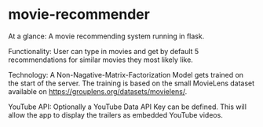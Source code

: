 # movie-recommender
At a glance:
A movie recommending system running in flask. 

Functionality:
User can type in movies and get by default 5 recommendations for similar movies they most likely like. 

Technology:
A Non-Nagative-Matrix-Factorization Model gets trained on the start of the server. The training is based on the small MovieLens dataset available on https://grouplens.org/datasets/movielens/.

YouTube API:
Optionally a YouTube Data API Key can be defined. This will allow the app to display the trailers as embedded YouTube videos.
